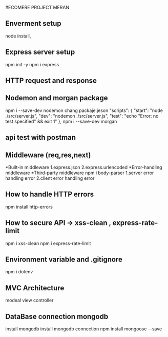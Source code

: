 #ECOMERE PROJECT MERAN 
## Enverment setup
node install, 
## Express server setup
npm init -y
npm i express
## HTTP request and  response
## Nodemon and morgan package
npm i --save-dev nodemon
chang packaje.jeson
  "scripts": {
    "start": "node ./src/server.js",
    "dev": "nodemon ./src/server.js",
    "test": "echo \"Error: no test specified\" && exit 1"
  },
npm i --save-dev morgan

## api test with postman
## Middleware (req,res,next)
*Built-in middleware
1.express.json
2.express.urlencoded
*Error-handling middleware
*Third-party middleware
 npm i body-parser
  1.server error handling error
  2.client error handling error
## How to handle HTTP errors
npm install http-errors

## How to secure API -> xss-clean , express-rate-limit
npm i xss-clean
npm i express-rate-limit

##  Environment variable and .gitignore
npm i dotenv

## MVC Architecture
modeal view controller 

## DataBase connection mongodb
install mongodb
install mongodb connection
npm install mongoose --save

